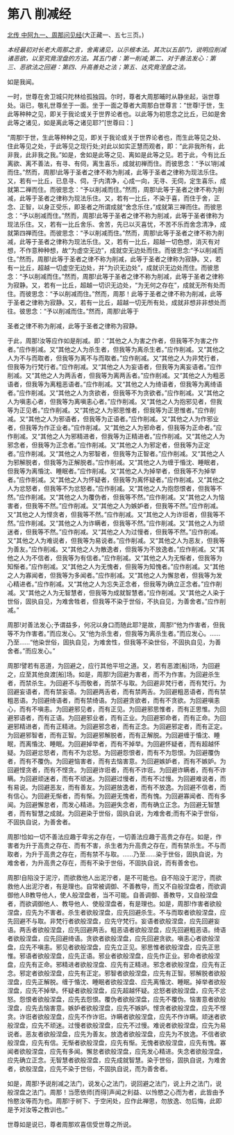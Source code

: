 # 第八 削减经

[北传 中阿九一、周那问见经](https://github.com/gwsice/buddhism/blob/master/%E6%97%A9%E6%9C%9F/%E4%B8%AD%E9%98%BF%E5%90%AB%E7%BB%8F/23.md#zhou-na-wen-jian-jing)(大正藏一、五七三页。)

*本经最初对长老大周那之言，舍离诸见，以示根本法。其次以五部门，说明应削减诸恶欲，以至究竟涅盘的方法。其五门者：第一削减;第二、对于善法发心：第三、恶欲法之回避：第四、升高善处之法；第五、达究竟涅盘之法。*

如是我闻。

一时，世尊在舍卫城只陀林给孤独园。尔时，尊者大周那晡时从静坐起，诣世尊处。诣已，敬礼世尊坐于一面。坐于一面之尊者大周那白世尊言：“世尊!于世，生此等种种之见，即关于我论或关于世界论者也。以此等为初思念之比丘，已如是舍此等之诸见，如是离此等之诸见耶?”[世尊曰：]

“周那!于世，生此等种种之见，即关于我论或关于世界论者也，而生此等见之处、住此等见之处，于此等见之现行处;对此以如实正慧而观者，即：“此非我所有，此非我，此非我之我。”如是，舍如是此等之见、离如是此等之见。若于此，今有比丘离欲、离不善法，有寻、有伺，离生喜乐，成就初禅而住。而彼思念：“予以1削减而住。”然而，周那!此等于圣者之律不称为削减，此等于圣者之律称为现法乐住。又，若有一比丘，已息寻、伺，于内清净，心成一向，无寻、无伺，定生喜乐，成就第二禅而住。而彼思念：“予以削减而住。”然而，周那!此等于圣者之律不称为削减，此等于圣者之律称为现法乐住。又，若有一比丘，不染于喜，而住于舍，正念、正智，以身正受乐，即圣者之所谓成就“舍念乐住，”成就第三禅而住。而彼思念：“予以削减而住。”然而，周那!此等于圣者之律不称为削减，此等于圣者律称为现法乐住。又，若有一比丘舍乐、舍苦，先已以灭喜忧，不苦不乐而舍念清净，成就第四禅而住。而彼思念：“予以削减而住。”然而，周那!此等于圣者之律不称为削减，此等于圣者之律称为现法乐住。又，若有一比丘，超越一切色想，消灭有对想，不作意种种想，故“为虚空无边”，成就空无边处而住。而彼思念:“予以削减而住。”然而，周那!此等于圣者之律不称为削减，此等于圣者之律称为寂静。又，若有一比丘，超越一切虚空无边处，并“为识无边处”，成就识无边处而住。而彼思念：“予以削减而住。”然而，周那!此等于圣者之律不称为削减，此等于圣者之律称为寂静。又，若有一比丘，超越一切识无边处，“为无何之存在”，成就无所有处而住。而彼思念：“予以削减而住。”然而，周那！此等于圣者之律不称为削减，此等于圣者之律称为寂静。又，若有一比丘，超越一切无所有处，成就非想非非想处而往。彼思念：“予以削减而住。”然而，周那!此等于

圣者之律不称为削减，此等于圣者之律称为寂静。

于此，周那!汝等应作如是削减。即：“其他之人为害之作者，但我等不为害之作者。”应作削减。又“其他之人为杀生者，但我等为离杀生者。”应作削减。又“其他之人为不与而取者，但我等为离不与而取者。”应作削减。又“其他之人为非梵行者，但我等为行梵行者。”应作削减。又“其他之人为妄语者，但我等为离妄语者。”应作削减。又“其他之人为两舌者，但我等为离两舌者。”应作削减。又“其他之人为粗恶语者，但我等为离粗恶语者。”应作削减。又“其他之人为绮语者，但我等为离绮语者。”应作削减。又“其他之人为贪欲者，但我等不为贪欲者。”应作削减。又“其他之人为嗔恚心者，但我等为离嗔恚心者。”应作削减。又“其他之人为抱邪见者，但我等为正见者。”应作削减。又“其他之人为邪思惟者，但我等为正思惟者。”应作削减。又“其他之人为邪语者，但我等为正语者。”应作削减。又“其他之人为作邪业者，但我等为作正业者。”应作削减。又“其他之人为邪命者，但我等为正命者。”应作削减。又“其他之人为邪精进者，但我等为正精进者。”应作削减。又“其他之人为邪念者，但我等为正念者。”应作削减。又“其他之人为邪定者，但我等为正定者。”应作削减。又“其他之人为邪智者，但我等为正智者。”应作削减。又“其他之人为邪解脱者，但我等为正解脱者。”应作削减。又“其他之人为缠于惛沈、睡眠者，但我等为离惛沈、睡眠者。”应作削减。又“其他之人为掉举者，但我等不为掉举者。”应作削减。又“其他之人为怀疑者，但我等为离怀疑者。”应作削减。又“其他之人为忿怒者，但我等不为忿怒者。”应作削减。又“其他之人为抱怨恨者，但我等不然。”应作削减。又“其他之人为覆伪者，但我等不然。”应作削减。又“其他之人为恼害者，但我等不然。”应作削减。又“其他之人为嫉妒者，但我等不然。”应作削减。又“其他之人为悭贪者，但我等不然。”应作削减。又“其他之人为诈诳者，但我等不然。”应作削减。又“其他之人为诈瞒者，但我等不然。”应作削减。又“其他之人为顽迷者，但我等不然。”应作削减。又“其他之人为过慢者，但我等不然。”应作削减。又“其他之人为难说者，但我等为易说者。”应作削减。又“其他之人为恶友，但我等为善友。”应作削减。又“其他之人为散逸者，但我等为不放逸者。”应作削减。又“其他之人为不信者，但我等为有信者。”应作削减。又“其他之人为无惭者，但我等为知惭者。”应作削减。又“其他之人为无愧者，但我等为知愧者。”应作削减。又“其他之人为寡闻者，但我等为多闻者。”应作削减。又“其他之人为懈怠者，但我等为发心精进者。”应作削减。又“其他之人为忘失正念者，但我等为确立正念者。”应作削减。又“其他之人为无智慧者，但我等为成就智慧者。”应作削减。又“其他之人染于世俗，固执自见，为难舍牲者，但我等不染于世俗，不执自见，为善舍者。”应作削减。”

周那!对善法发心;予谓益多，何况以身口而随此耶?是故，周那!“他为作害者，但我等不为作害者。”而应发心。又“他为杀生者，但我等为离杀生者。”而应发心。……乃至……“他染世俗，固执自见，为难舍性，但我等不染世俗，不固执自见，为善舍者。”而应发心。”

周那!譬若有恶道，为回避之，应行其他平坦之道。又，若有恶渡[船]场，为回避之，应至其他良渡[船]场。如是，周那!为回避为害者，而不为作害。为回避杀生者，而禁杀生。为回避不与而敬者，而禁不与取。为回避非梵行者，而有梵行。为回避妄语者，而有禁妄语。为回避两舌者，而有禁两舌。为回避粗恶语者，而有禁粗恶语。为回避绮语者，而有禁绮语。为回避贪欲者，而有不贪欲。为回避嗔恚心，而有不嗔恚。为回避邪见者，而有正见。为回避邪思惟者，而有正思惟。为回避邪语者，而有正语。为回避邪业者，而有正业。为回避邪命者，而有正命。为回避邪精进者，而有正精进。为回避邪念者，而有正念。为回避邪定者，而有正定。为回避邪智者，而有正智。为回避邪解脱者，而有正解脱。为回避缠于惛沈、睡眠，而离惛沈、睡眠。为回避掉举者，而有不掉举。为回避怀疑者，而有超越怀疑。为回避忿怒者，而有不为忿怒。为回避怨恨者，而有不为怨恨。为回避覆伪者，而有不覆伪。为回避恼害者，而有去恼害意。为回避嫉妒者，而有不嫉妒。为回避悭贪者，而有不悭贪。为回避诈诳者，而有不诈诳。为回避诈瞒者，而有不诈瞒。为回避顽迷者，而有不顽迷。为回避过慢者，而有不过慢。为回避难说者，而有易说。为回避恶友，而有善友。为回避放逸者，而有不放逸。为回避不信者，而有信心。为回避无惭者，而有惭。为回避无愧者，而有愧。为回避寡闻者、而有多闻。为回避懈怠者，而发心精进。为回避失念者，而有确立正念。为回避无智慧者，而有智慧之成就。为回避染于世俗，固执自说，为难舍者;而有不染于世俗，不固执自说，为善舍者。

周那!恰如一切不善法应趣于卑劣之存在，一切善法应趣于高贵之存在。如是，作害者为升于高贵之存在、而有不害，杀生者为升高贵之存在，而有禁杀生。不与而取者，为升于高贵之存在，而有禁不与取。……乃至……染于世俗，固执自说，为难舍者，为升高贵之存在，而有不染于世俗，不固执自说，而有善舍也。

周那!自陷没于泥泞，而欲救他人出泥泞者，是不可能也。自不陷没于泥泞，而欲救他人出泥泞者，有是理也。自常被调御、不善教导，而又不自般涅盘者，而欲调御他人B教导他人，使人般涅盘者，当不可能。自善调御、善教导，又自般涅盘者，而欲调御他人、教导他人、使般涅盘者，有是理也。如是，周那!作害者欲般涅盘，应先为不害者。杀生者欲般涅盘，应先回避杀生。不与而取者欲般涅盘，应先回避不与取。非梵行者欲般涅盘，应先守梵行。妄语者欲般涅盘，应先回避妄语。两舌者欲般涅盘，应先回避两舌。粗恶语者欲般涅盘，应先回避粗恶语。绮语者欲般涅盘，应先回避绮语。贪欲者欲般涅盘，应先回避贪欲。嗔恚心者欲般涅盘，应先不嗔恚。邪见者欲般涅盘，应先立正见。邪思惟者欲般涅盘，应先正思惟。邪语者欲般涅盘，应先正语。邪业者欲般涅盘，应先作正业。邪命者欲般涅盘，应先有正命。邪精进者欲般涅盘、应先有正精进。邪念者欲般涅盘，应先有正念。邪定者欲般涅盘，应先有正定。邪智者欲般涅盘，应先有正智。邪解脱者欲般涅盘，应先正解脱。缠于惛沈、睡眠者欲般涅盘、应先离惛沈、睡眠。掉举者欲般涅盘，应先不掉举。怀疑者欲般涅盘，应先超越怀疑。忿怒者欲般涅盘，应先不忿怒。怨恨者欲般涅盘，应先去怨恨。覆伪者欲般涅盘，应先不覆伪。恼害意者欲般涅盘，应先去恼害意。嫉妒者欲般涅盘，应先不嫉妒。悭贪者欲般涅盘，应先不悭贪。诈诳者欲般涅盘，应先不作诈诳。诈瞒者欲般涅盘，应先不作诈瞒。顽迷者欲般涅盘，应先不顽迷。过慢者欲般涅盘，应先不过慢。难说者欲般涅盘，应先为易说者。恶友者欲般涅盘，应先为善友。放逸者欲般涅盘，应先为不放逸。不信者欲般涅盘，应先有信。无惭者欲般涅盘，应先有惭。无愧者欲般涅盘，应先有愧。寡闻者欲般涅盘，应先有多闻。懈怠者欲般涅盘，应先发心精进。失念者欲般涅盘，应先确立正念。无智慧者欲般涅盘，应先成就智慧。染于世俗，固执自说，为难舍者，欲般涅盘，应先不染于世俗，不固执自说，而为善舍者。

如是，周那!予说削减之法门，说发心之法门，说回避之法门，说上升之法门，说般涅盘之法门。周那！当愿依师[而得]声闻之利益、以怜愍之心而为者，此皆由予怜愍汝等而为也。周那!于树下、于空闲处，应作此禅思，勿放逸、勿后悔，此即是予对汝等之教训也。”

世尊如是说已，尊者周那欢喜信受世尊之所说。
